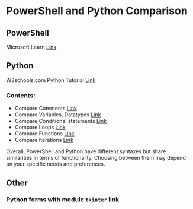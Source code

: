 

# PowerShell and Python Comparison

## PowerShell
Microsoft Learn [Link](https://learn.microsoft.com/en-us/powershell/scripting/learn/ps101/00-introduction?view=powershell-7.3)

## Python

W3schools.com Python Tutorial [Link](https://www.w3schools.com/python/default.asp)

### Contents:

- Compare Comments [Link](Posh_vs_Python_Comments.md)
- Compare Variables, Datatypes [Link](Posh_vs_Python_1_Variables.md)
- Compare Conditional statements [Link](Posh_vs_Python_2_Conditionals.md)
- Compare Loops [Link](Posh_vs_Python_3_Loops.md)
- Compare Functions [Link](Posh_vs_Python_4_Functions.md)
- Compare Iterations [Link](Articles/Posh_vs_Python_FOREACH.md)

Overall, PowerShell and Python have different syntaxes but share similarities in terms of functionality. Choosing between them may depend on your specific needs and preferences.

## Other

### Python forms with module `tkinter` [link](https://realpython.com/python-gui-tkinter/)

